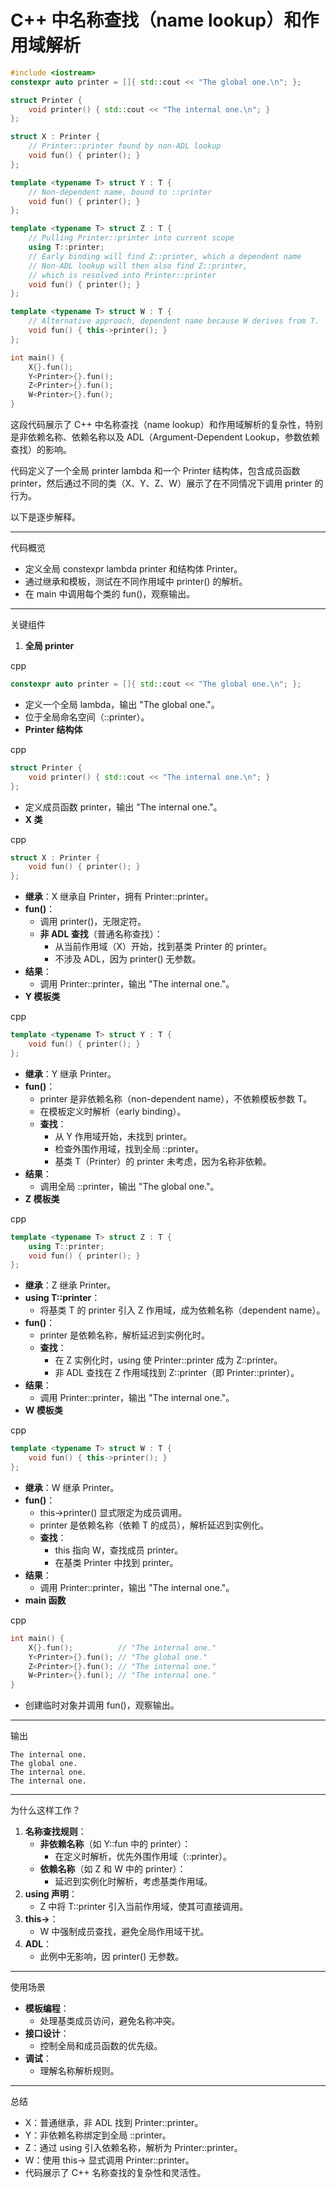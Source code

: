 

#  C++ 中名称查找（name lookup）和作用域解析



```C++
#include <iostream>
constexpr auto printer = []{ std::cout << "The global one.\n"; };

struct Printer {
    void printer() { std::cout << "The internal one.\n"; }
};

struct X : Printer {
  	// Printer::printer found by non-ADL lookup
    void fun() { printer(); }
};

template <typename T> struct Y : T {
  	// Non-dependent name, bound to ::printer
    void fun() { printer(); }
};

template <typename T> struct Z : T {
  	// Pulling Printer::printer into current scope
    using T::printer;
    // Early binding will find Z::printer, which a dependent name
    // Non-ADL lookup will then also find Z::printer,
    // which is resolved into Printer::printer
    void fun() { printer(); }
};

template <typename T> struct W : T {
    // Alternative approach, dependent name because W derives from T.
    void fun() { this->printer(); }
};

int main() {
    X{}.fun();
    Y<Printer>{}.fun();
    Z<Printer>{}.fun();
    W<Printer>{}.fun();
}
```



这段代码展示了 C++ 中名称查找（name lookup）和作用域解析的复杂性，特别是非依赖名称、依赖名称以及 ADL（Argument-Dependent Lookup，参数依赖查找）的影响。

代码定义了一个全局 printer lambda 和一个 Printer 结构体，包含成员函数 printer，然后通过不同的类（X、Y、Z、W）展示了在不同情况下调用 printer 的行为。

以下是逐步解释。

------

代码概览

- 定义全局 constexpr lambda printer 和结构体 Printer。
- 通过继承和模板，测试在不同作用域中 printer() 的解析。
- 在 main 中调用每个类的 fun()，观察输出。

------

关键组件

1. **全局 printer**

cpp

```cpp
constexpr auto printer = []{ std::cout << "The global one.\n"; };
```

- 定义一个全局 lambda，输出 "The global one."。
- 位于全局命名空间（::printer）。
- **Printer 结构体**

cpp

```cpp
struct Printer {
    void printer() { std::cout << "The internal one.\n"; }
};
```

- 定义成员函数 printer，输出 "The internal one."。
- **X 类**

cpp

```cpp
struct X : Printer {
    void fun() { printer(); }
};
```

- **继承**：X 继承自 Printer，拥有 Printer::printer。
- **fun()**：
  - 调用 printer()，无限定符。
  - **非 ADL 查找**（普通名称查找）：
    - 从当前作用域（X）开始，找到基类 Printer 的 printer。
    - 不涉及 ADL，因为 printer() 无参数。
- **结果**：
  - 调用 Printer::printer，输出 "The internal one."。
- **Y 模板类**

cpp

```cpp
template <typename T> struct Y : T {
    void fun() { printer(); }
};
```

- **继承**：Y<Printer> 继承 Printer。
- **fun()**：
  - printer 是非依赖名称（non-dependent name），不依赖模板参数 T。
  - 在模板定义时解析（early binding）。
  - **查找**：
    - 从 Y 作用域开始，未找到 printer。
    - 检查外围作用域，找到全局 ::printer。
    - 基类 T（Printer）的 printer 未考虑，因为名称非依赖。
- **结果**：
  - 调用全局 ::printer，输出 "The global one."。
- **Z 模板类**

cpp

```cpp
template <typename T> struct Z : T {
    using T::printer;
    void fun() { printer(); }
};
```

- **继承**：Z<Printer> 继承 Printer。
- **using T::printer**：
  - 将基类 T 的 printer 引入 Z 作用域，成为依赖名称（dependent name）。
- **fun()**：
  - printer 是依赖名称，解析延迟到实例化时。
  - **查找**：
    - 在 Z<Printer> 实例化时，using 使 Printer::printer 成为 Z::printer。
    - 非 ADL 查找在 Z 作用域找到 Z::printer（即 Printer::printer）。
- **结果**：
  - 调用 Printer::printer，输出 "The internal one."。
- **W 模板类**

cpp

```cpp
template <typename T> struct W : T {
    void fun() { this->printer(); }
};
```

- **继承**：W<Printer> 继承 Printer。
- **fun()**：
  - this->printer() 显式限定为成员调用。
  - printer 是依赖名称（依赖 T 的成员），解析延迟到实例化。
  - **查找**：
    - this 指向 W，查找成员 printer。
    - 在基类 Printer 中找到 printer。
- **结果**：
  - 调用 Printer::printer，输出 "The internal one."。
- **main 函数**

cpp

```cpp
int main() {
    X{}.fun();          // "The internal one."
    Y<Printer>{}.fun(); // "The global one."
    Z<Printer>{}.fun(); // "The internal one."
    W<Printer>{}.fun(); // "The internal one."
}
```

- 创建临时对象并调用 fun()，观察输出。

------

输出

```text
The internal one.
The global one.
The internal one.
The internal one.
```

------

为什么这样工作？

1. **名称查找规则**：
   - **非依赖名称**（如 Y::fun 中的 printer）：
     - 在定义时解析，优先外围作用域（::printer）。
   - **依赖名称**（如 Z 和 W 中的 printer）：
     - 延迟到实例化时解析，考虑基类作用域。
2. **using 声明**：
   - Z 中将 T::printer 引入当前作用域，使其可直接调用。
3. **this->**：
   - W 中强制成员查找，避免全局作用域干扰。
4. **ADL**：
   - 此例中无影响，因 printer() 无参数。

------

使用场景

- **模板编程**：
  - 处理基类成员访问，避免名称冲突。
- **接口设计**：
  - 控制全局和成员函数的优先级。
- **调试**：
  - 理解名称解析规则。

------

总结

- X：普通继承，非 ADL 找到 Printer::printer。
- Y：非依赖名称绑定到全局 ::printer。
- Z：通过 using 引入依赖名称，解析为 Printer::printer。
- W：使用 this-> 显式调用 Printer::printer。
- 代码展示了 C++ 名称查找的复杂性和灵活性。